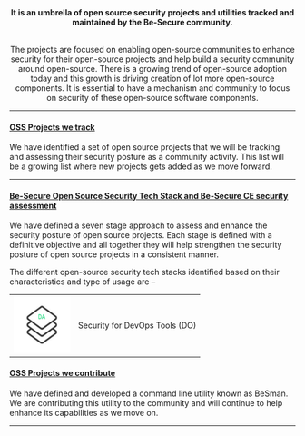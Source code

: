 
<br><p>
<center> <b>It is an umbrella of open source security projects and utilities tracked and maintained by the Be-Secure community. </b><p><br>
The projects are focused on enabling open-source communities to enhance security for their open-source projects and help build a security community around open-source. There is a growing trend of open-source adoption today and this growth is driving creation of lot more open-source components. It is essential to have a mechanism and community to focus on security of these open-source software components.</center>

<hr>


#### [OSS Projects we track](./besec_info/tracked_projects.md)

We have identified a set of open source projects that we will be tracking and assessing their security posture as a community activity. This list will be a growing list where new projects gets added as we move forward. 
    
<hr>

#### [Be-Secure Open Source Security Tech Stack and Be-Secure CE security assessment](./besec_info/Tech_stack.md)

We have defined a seven stage approach to assess and enhance the security posture of open source projects. Each stage is defined with a definitive objective and all together they will help strengthen the security posture of open source projects in a consistent manner. 


The different open-source security tech stacks identified based on their characteristics and type of usage are –
<table style="border: none">
  <tr style="border: none"><td style="border: none">
  <img src="../img/da.jpeg" height="100" width="100" alt="No pic"> </td><td style="border: none" >Security for DevOps Tools (DO)</td></tr>

</table>

#### [OSS Projects we contribute](./besec_info/Project_contribute.md)

We have defined and developed a command line utility known as BeSman. We are contributing this utility to the community and will continue to help enhance its capabilities as we move on.

<hr>